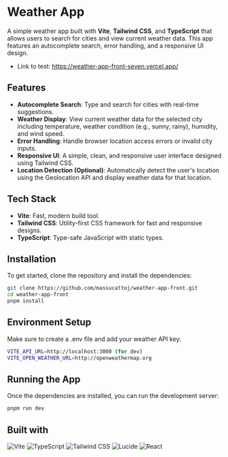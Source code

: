 # Weather App

A simple weather app built with **Vite**, **Tailwind CSS**, and **TypeScript** that allows users to search for cities and view current weather data. This app features an autocomplete search, error handling, and a responsive UI design.

- Link to test:
https://weather-app-front-seven.vercel.app/

## Features

- **Autocomplete Search**: Type and search for cities with real-time suggestions.
- **Weather Display**: View current weather data for the selected city including temperature, weather condition (e.g., sunny, rainy), humidity, and wind speed.
- **Error Handling**: Handle browser location access errors or invalid city inputs.
- **Responsive UI**: A simple, clean, and responsive user interface designed using Tailwind CSS.
- **Location Detection (Optional)**: Automatically detect the user's location using the Geolocation API and display weather data for that location.

## Tech Stack

- **Vite**: Fast, modern build tool.
- **Tailwind CSS**: Utility-first CSS framework for fast and responsive designs.
- **TypeScript**: Type-safe JavaScript with static types.


## Installation

To get started, clone the repository and install the dependencies:

```bash
git clone https://github.com/massucattoj/weather-app-front.git
cd weather-app-front
pnpm install
```

## Environment Setup

Make sure to create a .env file and add your weather API key:

```bash
VITE_API_URL=http://localhost:3000 (for dev)
VITE_OPEN_WEATHER_URL=http://openweathermap.org
```

## Running the App

Once the dependencies are installed, you can run the development server:

```bash
pnpm run dev
```

## Built with
![Vite](https://img.shields.io/badge/Vite-646CFF?style=for-the-badge&logo=Vite&logoColor=white)
![TypeScript](https://img.shields.io/badge/typescript-007ACC?logo=typescript&logoColor=white)
![Tailwind CSS](https://img.shields.io/badge/Tailwind_CSS-grey?style=for-the-badge&logo=tailwind-css&logoColor=38B2AC)
![Lucide](https://img.shields.io/static/v1?style=for-the-badge&message=Lucide&color=F56565&logo=Lucide&logoColor=FFFFFF&label=)
![React](https://img.shields.io/badge/-ReactJs-61DAFB?logo=react&logoColor=white&style=for-the-badge)